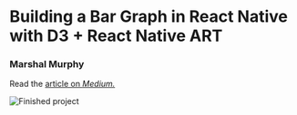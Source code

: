 # Building a Bar Graph in React Native with D3 + React Native ART

### Marshal Murphy

Read the [article on *Medium.*](https://medium.com/@marshalmurphy/building-a-bar-graph-in-react-native-with-d3-react-native-art-9e03f4c6a273)

![Finished project](https://github.com/marshallmurphy/react-native-ART-D3/blob/master/assets/final.png)
